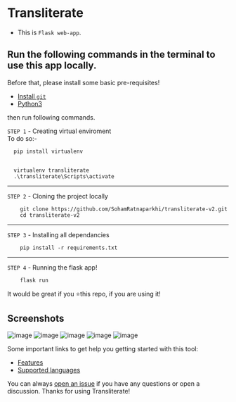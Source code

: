 # Transliterate

- This is `Flask web-app`. 

## Run the following commands in the terminal to use this app locally.
Before that, please install some basic pre-requisites!
- [Install `git`](https://git-scm.com/downloads)
- [Python3](https://www.python.org/downloads/)

then run following commands. 

`STEP 1` - Creating virtual enviroment<br>
To do so:-
```bash
  pip install virtualenv
```
```

  virtualenv transliterate
  .\transliterate\Scripts\activate
```
----
`STEP 2` - Cloning the project locally
```
    git clone https://github.com/SohamRatnaparkhi/transliterate-v2.git
    cd transliterate-v2
```
----
`STEP 3` - Installing all dependancies

```
    pip install -r requirements.txt
```
---
`STEP 4` - Running the flask app!
```
    flask run
```
It would be great if you ⭐this repo, if you are using it! 

## Screenshots

![image](https://user-images.githubusercontent.com/92905626/188302795-8ed26f78-aa08-4c25-9401-260b59ec4584.png)
![image](https://user-images.githubusercontent.com/92905626/188302821-b604611f-336e-43e7-80e3-57278b0d0282.png)
![image](https://user-images.githubusercontent.com/92905626/188302954-cc1a5963-03f0-45ca-a9bf-9371cb064e00.png)
![image](https://user-images.githubusercontent.com/92905626/188303148-ec7444b7-dd44-40a7-b4d9-e55b5b78bab3.png)
![image](https://user-images.githubusercontent.com/92905626/188302987-537c17fb-9e76-4939-9a25-4c9d74ee228e.png)

Some important links to get help you getting started with this tool:
- [Features](https://github.com/SohamRatnaparkhi/transliterate-v2/blob/master/DOCUMENTATION/features.md)
- [Supported languages](https://github.com/SohamRatnaparkhi/transliterate-v2/blob/master/DOCUMENTATION/languages.md)

You can always [open an issue]([#https://github.com/SohamRatnaparkhi/Transliterate/issues](https://github.com/SohamRatnaparkhi/transliterate-v2/issues)) if you have any questions or open a discussion. Thanks for using Transliterate!
